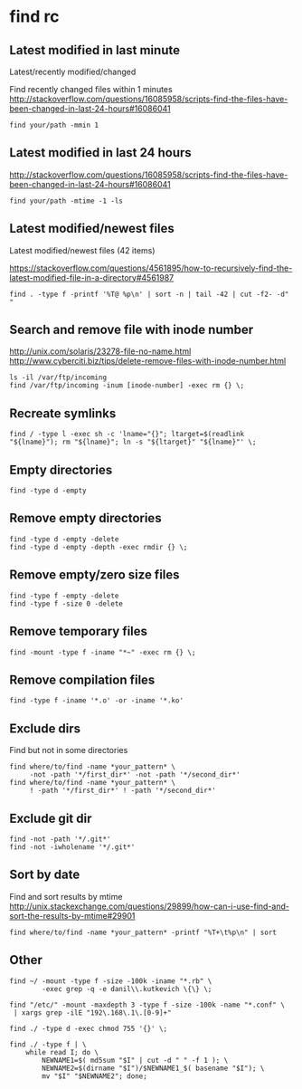 # find rc

## Latest modified in last minute

Latest/recently modified/changed

Find recently changed files within 1 minutes
<http://stackoverflow.com/questions/16085958/scripts-find-the-files-have-been-changed-in-last-24-hours#16086041>

    find your/path -mmin 1

## Latest modified in last 24 hours

<http://stackoverflow.com/questions/16085958/scripts-find-the-files-have-been-changed-in-last-24-hours#16086041>

    find your/path -mtime -1 -ls

## Latest modified/newest files

Latest modified/newest files (42 items)

<https://stackoverflow.com/questions/4561895/how-to-recursively-find-the-latest-modified-file-in-a-directory#4561987>

    find . -type f -printf '%T@ %p\n' | sort -n | tail -42 | cut -f2- -d" "

## Search and remove file with inode number

<http://unix.com/solaris/23278-file-no-name.html>
<http://www.cyberciti.biz/tips/delete-remove-files-with-inode-number.html>

    ls -il /var/ftp/incoming
    find /var/ftp/incoming -inum [inode-number] -exec rm {} \;

## Recreate symlinks

    find / -type l -exec sh -c 'lname="{}"; ltarget=$(readlink "${lname}"); rm "${lname}"; ln -s "${ltarget}" "${lname}"' \;

## Empty directories

    find -type d -empty

## Remove empty directories

    find -type d -empty -delete
    find -type d -empty -depth -exec rmdir {} \;

## Remove empty/zero size files

    find -type f -empty -delete
    find -type f -size 0 -delete

## Remove temporary files

    find -mount -type f -iname "*~" -exec rm {} \;

## Remove compilation files

    find -type f -iname '*.o' -or -iname '*.ko'

## Exclude dirs

Find but not in some directories

    find where/to/find -name *your_pattern* \
         -not -path '*/first_dir*' -not -path '*/second_dir*'
    find where/to/find -name *your_pattern* \
         ! -path '*/first_dir*' ! -path '*/second_dir*'

## Exclude git dir

    find -not -path '*/.git*'
    find -not -iwholename '*/.git*'

## Sort by date

Find and sort results by mtime
<http://unix.stackexchange.com/questions/29899/how-can-i-use-find-and-sort-the-results-by-mtime#29901>

    find where/to/find -name *your_pattern* -printf "%T+\t%p\n" | sort

## Other

    find ~/ -mount -type f -size -100k -iname "*.rb" \
            -exec grep -q -e danil\\.kutkevich \{\} \;

    find "/etc/" -mount -maxdepth 3 -type f -size -100k -name "*.conf" \
     | xargs grep -ilE "192\.168\.1\.[0-9]+"

    find ./ -type d -exec chmod 755 '{}' \;

    find ./ -type f | \
        while read I; do \
            NEWNAME1=$( md5sum "$I" | cut -d " " -f 1 ); \
            NEWNAME2=$(dirname "$I")/$NEWNAME1_$( basename "$I"); \
            mv "$I" "$NEWNAME2"; done;

